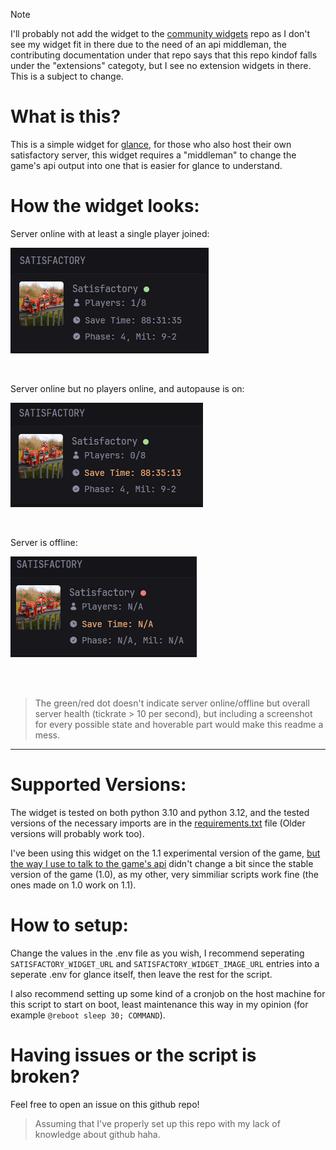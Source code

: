> [!NOTE]
> I'll probably not add the widget to the [community widgets](https://github.com/glanceapp/community-widgets) repo as I don't see my widget fit in there due to the need of an api middleman, the contributing documentation under that repo says that this repo kindof falls under the "extensions" categoty, but I see no extension widgets in there. This is a subject to change.

# What is this?

This is a simple widget for [glance](https://github.com/glanceapp/glance), for those who also host their own satisfactory server, this widget requires a "middleman" to change the game's api output into one that is easier for glance to understand.

# How the widget looks:

Server online with at least a single player joined:

![](readme_images/1.png)
<br>

<br>

Server online but no players online, and autopause is on:

![](readme_images/2.png)
<br>

<br>

Server is offline:

![](readme_images/3.png)

<br>

<br>

> The green/red dot doesn't indicate server online/offline but overall server health (tickrate > 10 per second), but including a screenshot for every possible state and hoverable part would make this readme a mess.

---

# Supported Versions:

The widget is tested on both python 3.10 and python 3.12, and the tested versions of the necessary imports are in the [requirements.txt](https://github.com/PR1NT3R/satisfactory-glance-widget/blob/main/requirements.txt) file (Older versions will probably work too).

I've been using this widget on the 1.1 experimental version of the game, [but the way I use to talk to the game's api](https://github.com/Jayy001/PyFactoryBridge) didn't change a bit since the stable version of the game (1.0), as my other, very simmiliar scripts work fine (the ones made on 1.0 work on 1.1).

# How to setup:
Change the values in the .env file as you wish, I recommend seperating ```SATISFACTORY_WIDGET_URL``` and ```SATISFACTORY_WIDGET_IMAGE_URL``` entries into a seperate .env for glance itself, then leave the rest for the script.

I also recommend setting up some kind of a cronjob on the host machine for this script to start on boot, least maintenance this way in my opinion (for example ```@reboot sleep 30; COMMAND```).

# Having issues or the script is broken?

Feel free to open an issue on this github repo!
> Assuming that I've properly set up this repo with my lack of knowledge about github haha.
